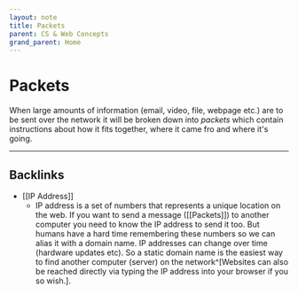 ```yaml
---
layout: note
title: Packets
parent: CS & Web Concepts
grand_parent: Home
---
```


# Packets

When large amounts of information (email, video, file, webpage etc.) are to be sent over the network it will be broken down into _packets_ which contain instructions about how it fits together, where it came fro and where it's going.

---

## Backlinks
* [[IP Address]]
	* IP address is a set of numbers that represents a unique location on the web. If you want to send a message ([[Packets]]) to another computer you need to know the IP address to send it too. But humans have a hard time remembering these numbers so we can alias it with a domain name. IP addresses can change over time (hardware updates etc). So a static domain name is the easiest way to find another computer (server) on the network^[Websites can also be reached directly via typing the IP address into your browser if you so wish.].

